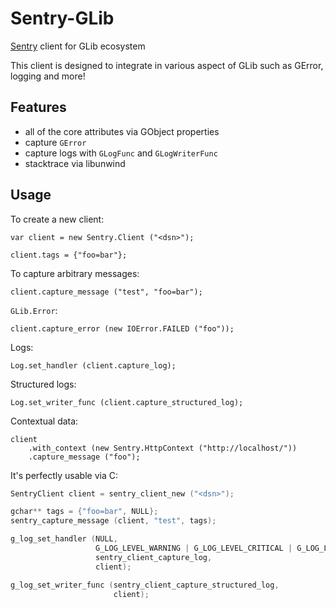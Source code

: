 # Sentry-GLib

[Sentry](https://sentry.io/) client for GLib ecosystem

This client is designed to integrate in various aspect of GLib such as GError, logging and more!

## Features

 - all of the core attributes via GObject properties
 - capture `GError`
 - capture logs with `GLogFunc` and `GLogWriterFunc`
 - stacktrace via libunwind
 
## Usage

To create a new client:

```vala
var client = new Sentry.Client ("<dsn>");

client.tags = {"foo=bar"};
```

To capture arbitrary messages:

```vala
client.capture_message ("test", "foo=bar");
```

`GLib.Error`:

```vala
client.capture_error (new IOError.FAILED ("foo"));
```

Logs:

```vala
Log.set_handler (client.capture_log);
```

Structured logs:

```vala
Log.set_writer_func (client.capture_structured_log);
```

Contextual data:

```vala
client
    .with_context (new Sentry.HttpContext ("http://localhost/"))
    .capture_message ("foo");
```

It's perfectly usable via C:

```c
SentryClient client = sentry_client_new ("<dsn>");

gchar** tags = {"foo=bar", NULL};
sentry_capture_message (client, "test", tags);

g_log_set_handler (NULL,
                   G_LOG_LEVEL_WARNING | G_LOG_LEVEL_CRITICAL | G_LOG_LEVEL_ERROR | G_LOG_FATAL,
                   sentry_client_capture_log, 
                   client);

g_log_set_writer_func (sentry_client_capture_structured_log, 
                       client);
```
